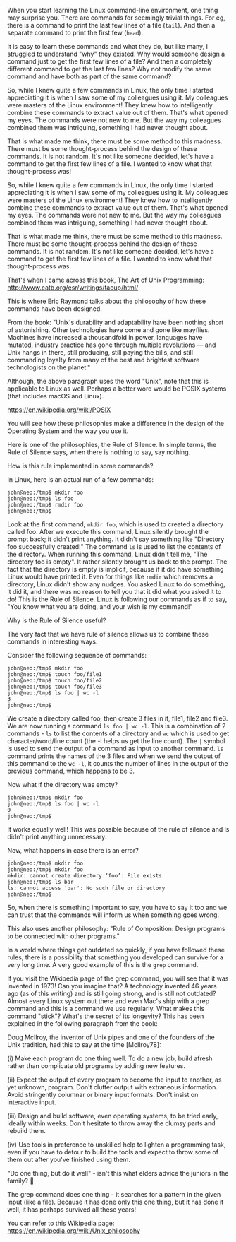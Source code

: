 When you start learning the Linux command-line environment, one thing may surprise you. There are commands for seemingly trivial things. For eg, there is a command to print the last few lines of a file (`tail`). And then a separate command to print the first few (`head`).

It is easy to learn these commands and what they do, but like many, I struggled to understand "why" they existed. Why would someone design a command just to get the first few lines of a file? And then a completely different command to get the last few lines? Why not modify the same command and have both as part of the same command?

So, while I knew quite a few commands in Linux, the only time I started appreciating it is when I saw some of my colleagues using it. My colleagues were masters of the Linux environment! They knew how to intelligently combine these commands to extract value out of them. That's what opened my eyes. The commands were not new to me. But the way my colleagues combined them was intriguing, something I had never thought about.

That is what made me think, there must be some method to this madness. There must be some thought-process behind the design of these commands. It is not random. It's not like someone decided, let's have a command to get the first few lines of a file. I wanted to know what that thought-process was!

So, while I knew quite a few commands in Linux, the only time I started appreciating it is when I saw some of my colleagues using it. My colleagues were masters of the Linux environment! They knew how to intelligently combine these commands to extract value out of them. That's what opened my eyes. The commands were not new to me. But the way my colleagues combined them was intriguing, something I had never thought about.

That is what made me think, there must be some method to this madness. There must be some thought-process behind the design of these commands. It is not random. It's not like someone decided, let's have a command to get the first few lines of a file. I wanted to know what that thought-process was.

That's when I came across this book, The Art of Unix Programming: http://www.catb.org/esr/writings/taoup/html/

This is where Eric Raymond talks about the philosophy of how these commands have been designed.

From the book: "Unix's durability and adaptability have been nothing short of astonishing. Other technologies have come and gone like mayflies. Machines have increased a thousandfold in power, languages have mutated, industry practice has gone through multiple revolutions — and Unix hangs in there, still producing, still paying the bills, and still commanding loyalty from many of the best and brightest software technologists on the planet."

Although, the above paragraph uses the word "Unix", note that this is applicable to Linux as well. Perhaps a better word would be POSIX systems (that includes macOS and Linux).

https://en.wikipedia.org/wiki/POSIX

You will see how these philosophies make a difference in the design of the Operating System and the way you use it.

Here is one of the philosophies, the Rule of Silence. In simple terms, the Rule of Silence says, when there is nothing to say, say nothing.

How is this rule implemented in some commands?

In Linux, here is an actual run of a few commands:

```
john@neo:/tmp$ mkdir foo
john@neo:/tmp$ ls foo
john@neo:/tmp$ rmdir foo
john@neo:/tmp$ 
```

Look at the first command, `mkdir foo`, which is used to created a directory called foo. After we execute this command, Linux silently brought the prompt back; it didn't print anything. It didn't say something like "Directory foo successfully created!" The command `ls` is used to list the contents of the directory. When running this command, Linux didn't tell me, "The directory foo is empty". It rather silently brought us back to the prompt. The fact that the directory is empty is implicit, because if it did have something Linux would have printed it. Even for things like `rmdir` which removes a directory, Linux didn't show any nudges. You asked Linux to do something, it did it, and there was no reason to tell you that it did what you asked it to do! This is the Rule of Silence. Linux is following our commands as if to say, "You know what you are doing, and your wish is my command!"

Why is the Rule of Silence useful?

The very fact that we have rule of silence allows us to combine these commands in interesting ways.

Consider the following sequence of commands:

```
john@neo:/tmp$ mkdir foo
john@neo:/tmp$ touch foo/file1
john@neo:/tmp$ touch foo/file2
john@neo:/tmp$ touch foo/file3
john@neo:/tmp$ ls foo | wc -l
3
john@neo:/tmp$ 
```

We create a directory called foo, then create 3 files in it, file1, file2 and file3. We are now running a command `ls foo | wc -l`. This is a combination of 2 commands - `ls` to list the contents of a directory and `wc` which is used to get character/word/line count (the -l helps us get the line count). The `|` symbol is used to send the output of a command as input to another command. `ls` command prints the names of the 3 files and when we send the output of this command to the `wc -l`, it counts the number of lines in the output of the previous command, which happens to be 3.

Now what if the directory was empty?

```
john@neo:/tmp$ mkdir foo
john@neo:/tmp$ ls foo | wc -l
0
john@neo:/tmp$ 
```

It works equally well! This was possible because of the rule of silence and ls didn't print anything unnecessary.

Now, what happens in case there is an error?

```
john@neo:/tmp$ mkdir foo
john@neo:/tmp$ mkdir foo
mkdir: cannot create directory ‘foo’: File exists
john@neo:/tmp$ ls bar
ls: cannot access 'bar': No such file or directory
john@neo:/tmp$  
```

So, when there is something important to say, you have to say it too and we can trust that the commands will inform us when something goes wrong.

This also uses another philosophy: "Rule of Composition: Design programs to be connected with other programs."

In a world where things get outdated so quickly, if you have followed these rules, there is a possibility that something you developed can survive for a very long time. A very good example of this is the `grep` command.

If you visit the Wikipedia page of the grep command, you will see that it was invented in 1973! Can you imagine that? A technology invented 46 years ago (as of this writing) and is still going strong, and is still not outdated? Almost every Linux system out there and even Mac's ship with a grep command and this is a command we use regularly. What makes this command "stick"? What's the secret of its longevity? This has been explained in the following paragraph from the book:

Doug McIlroy, the inventor of Unix pipes and one of the founders of the Unix tradition, had this to say at the time [McIlroy78]:

(i) Make each program do one thing well. To do a new job, build afresh rather than complicate old programs by adding new features.

(ii) Expect the output of every program to become the input to another, as yet unknown, program. Don't clutter output with extraneous information. Avoid stringently columnar or binary input formats. Don't insist on interactive input.

(iii) Design and build software, even operating systems, to be tried early, ideally within weeks. Don't hesitate to throw away the clumsy parts and rebuild them.

(iv) Use tools in preference to unskilled help to lighten a programming task, even if you have to detour to build the tools and expect to throw some of them out after you've finished using them.

"Do one thing, but do it well" - isn't this what elders advice the juniors in the family? 🤔

The grep command does one thing - it searches for a pattern in the given input (like a file). Because it has done only this one thing, but it has done it well, it has perhaps survived all these years!

You can refer to this Wikipedia page: https://en.wikipedia.org/wiki/Unix_philosophy